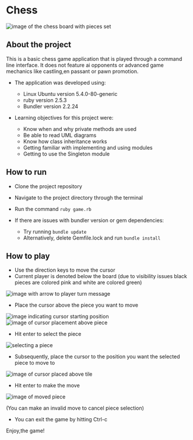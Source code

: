 # Chess

![image of the chess board with pieces set](../media/ReadMe_Images/1_title_image.png?raw=true)

## About the project
This is a basic chess game application
that is played through a command line interface.
It does not feature ai opponents or 
advanced game mechanics like
castling,en passant or pawn promotion.

* The application was developed using:
    * Linux Ubuntu version 5.4.0-80-generic
    * ruby version 2.5.3
    * Bundler version 2.2.24

* Learning objectives for this project were:  
    * Know when and why private methods are used
    * Be able to read UML diagrams
    * Know how class inheritance works
    * Getting familiar with implementing and using modules
    * Getting to use the Singleton module

## How to run

* Clone the project repository
* Navigate to the project directory through the terminal
* Run the command `ruby game.rb`

* If there are issues with bundler version or gem dependencies:
    * Try running `bundle update`
    * Alternatively, delete Gemfile.lock and run `bundle install`

## How to play

* Use the direction keys to move the cursor
* Current player is denoted below the board (due to visibility issues
black pieces are colored pink and white are colored green)

![image with arrow to player turn message](../media/ReadMe_Images/2_player_turn.png?raw=true)

* Place the cursor above the piece you want to move

![image indicating cursor starting position ](../media/ReadMe_Images/3_cursor_starting_position.png?raw=true)
![image of cursor placement above piece](../media/ReadMe_Images/4_piece_cursor_placement.png?raw=true)

* Hit enter to select the piece

![selecting a piece](../media/ReadMe_Images/5_piece_selection.png?raw=true)

* Subsequently, place the cursor to the position you want 
the selected piece to move to 

![image of cursor placed above tile](../media/ReadMe_Images/6_cursor_move_placement.png?raw=true)

* Hit enter to make the move

![image of moved piece](../media/ReadMe_Images/7_piece_moved.png?raw=true)

(You can make an invalid move to cancel piece selection)

* You can exit the game by hitting Ctrl-c

Enjoy,the game!






